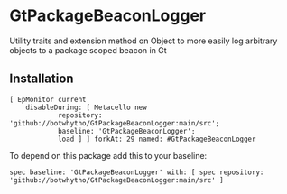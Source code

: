 # GtPackageBeaconLogger
Utility traits and extension method on Object to more easily log arbitrary objects to a package scoped beacon in Gt
## Installation```Smalltalk[ EpMonitor current	disableDuring: [ Metacello new			repository: 'github://botwhytho/GtPackageBeaconLogger:main/src';			baseline: 'GtPackageBeaconLogger';			load ] ] forkAt: 29 named: #GtPackageBeaconLogger```

To depend on this package add this to your baseline:

```Smalltalk
spec baseline: 'GtPackageBeaconLogger' with: [ spec repository: 'github://botwhytho/GtPackageBeaconLogger:main/src' ]
```
